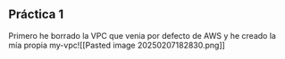 ## Práctica 1
Primero he borrado la VPC que venia por defecto de AWS y he creado la mía propia my-vpc![[Pasted image 20250207182830.png]]
